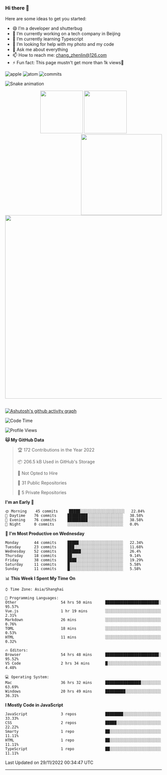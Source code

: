 
### Hi there 👋


Here are some ideas to get you started:

- 😄 I’m a developer and shutterbug
- 🔭 I’m currently working on a tech company in Beijing
- 🌱 I’m currently learning Typescript
- 🤔 I’m looking for help with my photo and my code
- 💬 Ask me about everything
- 📫 How to reach me: chang_zhenlin@126.com
- ⚡ Fun fact: This page mustn't get more than 1k views🤣

![apple](https://badgen.net/badge/icon/apple?icon=apple&label)
![atom](https://badgen.net/badge/icon/atom?icon=atom&label)
![commits](https://badgen.net/github/commits/micromatch/micromatch)

![Snake animation](https://github.com/changzhenlin/changzhenlin/blob/output/github-contribution-grid-snake.svg)

<!-- GitHub数据统计 -->
<div align="center">
  <img height="137px" src="https://github-readme-stats.vercel.app/api?username=changzhenlin&hide_title=true&hide_border=true&show_icons=trueline_height=21&text_color=000&icon_color=000&theme=graywhite" />
  <img height="137px" src="https://github-readme-stats.vercel.app/api/top-langs/?username=changzhenlin&hide_title=true&hide_border=true&layout=compact&langs_count=6&text_color=000&icon_color=fff&theme=graywhite" />
</div>

<!-- 连续提交代码天数记录 -->
<div align="center">
  <img style="float:right" width="260" src="https://media.giphy.com/media/G90BPjJbzidJIbVs54/giphy.gif" />
  <img width="590" src="https://github-readme-streak-stats.herokuapp.com/?user=changzhenlin&hide_border=true" />
</div>
<br>

[![Ashutosh's github activity graph](https://activity-graph.herokuapp.com/graph?username=changzhenlin&theme=dracula)](https://github.com/ashutosh00710/github-readme-activity-graph)


<!--START_SECTION:waka-->
![Code Time](http://img.shields.io/badge/Code%20Time-2%2C241%20hrs%2033%20mins-blue)

![Profile Views](http://img.shields.io/badge/Profile%20Views-737-blue)

**🐱 My GitHub Data** 

> 🏆 172 Contributions in the Year 2022
 > 
> 📦 206.5 kB Used in GitHub's Storage 
 > 
> 🚫 Not Opted to Hire
 > 
> 📜 31 Public Repositories 
 > 
> 🔑 5 Private Repositories  
 > 
**I'm an Early 🐤** 

```text
🌞 Morning    45 commits     █████░░░░░░░░░░░░░░░░░░░░   22.84% 
🌆 Daytime    76 commits     █████████░░░░░░░░░░░░░░░░   38.58% 
🌃 Evening    76 commits     █████████░░░░░░░░░░░░░░░░   38.58% 
🌙 Night      0 commits      ░░░░░░░░░░░░░░░░░░░░░░░░░   0.0%

```
📅 **I'm Most Productive on Wednesday** 

```text
Monday       44 commits     █████░░░░░░░░░░░░░░░░░░░░   22.34% 
Tuesday      23 commits     ███░░░░░░░░░░░░░░░░░░░░░░   11.68% 
Wednesday    52 commits     ██████░░░░░░░░░░░░░░░░░░░   26.4% 
Thursday     18 commits     ██░░░░░░░░░░░░░░░░░░░░░░░   9.14% 
Friday       38 commits     ████░░░░░░░░░░░░░░░░░░░░░   19.29% 
Saturday     11 commits     █░░░░░░░░░░░░░░░░░░░░░░░░   5.58% 
Sunday       11 commits     █░░░░░░░░░░░░░░░░░░░░░░░░   5.58%

```


📊 **This Week I Spent My Time On** 

```text
⌚︎ Time Zone: Asia/Shanghai

💬 Programming Languages: 
Other                    54 hrs 50 mins      ████████████████████████░   95.57% 
Vue.js                   1 hr 19 mins        ░░░░░░░░░░░░░░░░░░░░░░░░░   2.31% 
Markdown                 26 mins             ░░░░░░░░░░░░░░░░░░░░░░░░░   0.76% 
TOML                     18 mins             ░░░░░░░░░░░░░░░░░░░░░░░░░   0.53% 
HTML                     11 mins             ░░░░░░░░░░░░░░░░░░░░░░░░░   0.32%

🔥 Editors: 
Browser                  54 hrs 48 mins      ████████████████████████░   95.52% 
VS Code                  2 hrs 34 mins       █░░░░░░░░░░░░░░░░░░░░░░░░   4.48%

💻 Operating System: 
Mac                      36 hrs 32 mins      ████████████████░░░░░░░░░   63.69% 
Windows                  20 hrs 49 mins      █████████░░░░░░░░░░░░░░░░   36.31%

```

**I Mostly Code in JavaScript** 

```text
JavaScript               3 repos             ████████░░░░░░░░░░░░░░░░░   33.33% 
CSS                      2 repos             █████░░░░░░░░░░░░░░░░░░░░   22.22% 
Smarty                   1 repo              ██░░░░░░░░░░░░░░░░░░░░░░░   11.11% 
HTML                     1 repo              ██░░░░░░░░░░░░░░░░░░░░░░░   11.11% 
TypeScript               1 repo              ██░░░░░░░░░░░░░░░░░░░░░░░   11.11%

```



 Last Updated on 29/11/2022 00:34:47 UTC
<!--END_SECTION:waka-->

---

